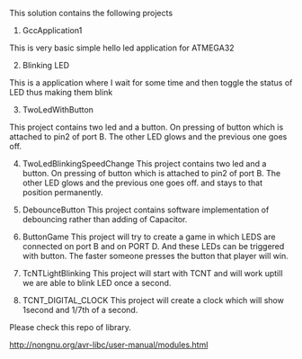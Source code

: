 This solution contains the following projects

1. GccApplication1

This is very basic simple hello led application for ATMEGA32

2. Blinking LED

This is a application where I wait for some time and then toggle the status of LED thus making them blink

3. TwoLedWithButton

This project contains two led and a button. On pressing of button which is attached to pin2 of port B. The other LED glows and the previous one goes off.

4. TwoLedBlinkingSpeedChange
This project contains two led and a button. On pressing of button which is attached to pin2 of port B. The other LED glows and the previous one goes off. and stays to that position permanently.

5. DebounceButton
This project contains software implementation of debouncing rather than adding of Capacitor.

6. ButtonGame
This project will try to create a game in which LEDS are connected on port B and on PORT D. And these LEDs can be triggered with button. The faster someone presses the button that player will win.

7. TcNTLightBlinking
This project will start with TCNT and will work uptill we are able to blink LED once a second.

8. TCNT_DIGITAL_CLOCK
This project will create a clock which will show 1second and 1/7th of a second.


Please check this repo of library.

http://nongnu.org/avr-libc/user-manual/modules.html